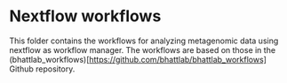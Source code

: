 # Nextflow workflows

This folder contains the workflows for analyzing metagenomic data using nextflow as workflow manager.
The workflows are based on those in the (bhattlab_workflows)[https://github.com/bhattlab/bhattlab_workflows]
Github repository.
